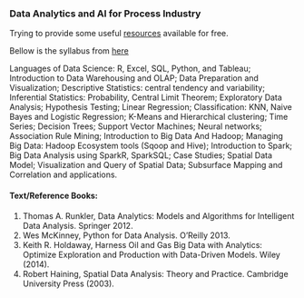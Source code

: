 ### Data Analytics and AI for Process Industry

Trying to provide some useful [resources](resources.md) available for free.  

Bellow is the syllabus from [here](http://iipe.ac.in/wp-content/uploads/2019/06/1.-Syllabus_Petroleum-Engineering-17-05-2019-edited.pdf)  

Languages of Data Science: R, Excel, SQL, Python, and Tableau; Introduction to Data Warehousing and OLAP; Data Preparation and Visualization; Descriptive Statistics: central tendency and variability; Inferential Statistics: Probability, Central Limit Theorem; Exploratory Data Analysis; Hypothesis Testing; Linear Regression; Classification: KNN, Naive Bayes and Logistic Regression; K-Means and Hierarchical clustering; Time Series; Decision Trees; Support Vector Machines; Neural networks; Association Rule Mining; Introduction to Big Data And Hadoop; Managing Big Data: Hadoop Ecosystem tools (Sqoop and Hive); Introduction to Spark; Big Data Analysis using SparkR, SparkSQL; Case Studies; Spatial Data Model; Visualization and Query of Spatial Data; Subsurface Mapping and Correlation and applications.  

#### Text/Reference Books:  
1. Thomas A. Runkler, Data Analytics: Models and Algorithms for Intelligent Data Analysis. Springer 2012.  
2. Wes McKinney, Python for Data Analysis. O’Reilly 2013.  
3. Keith R. Holdaway, Harness Oil and Gas Big Data with Analytics: Optimize Exploration and Production with Data-Driven Models. Wiley (2014).  
4. Robert Haining, Spatial Data Analysis: Theory and Practice. Cambridge University Press (2003).  

